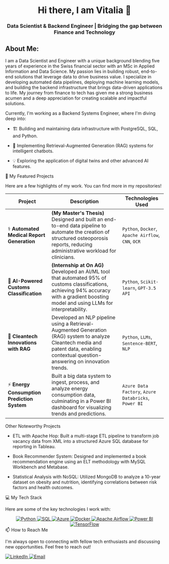 <h1 align="center">Hi there, I am Vitalia 👋</h1>
<h3 align="center">Data Scientist & Backend Engineer | Bridging the gap between Finance and Technology</h3>

## About Me: 
I am a Data Scientist and Engineer with a unique background blending five years of experience in the Swiss financial sector with an MSc in Applied Information and Data Science. My passion lies in building robust, end-to-end solutions that leverage data to drive business value. I specialize in developing automated data pipelines, deploying machine learning models, and building the backend infrastructure that brings data-driven applications to life. My journey from finance to tech has given me a strong business acumen and a deep appreciation for creating scalable and impactful solutions.

Currently, I'm working as a Backend Systems Engineer, where I'm diving deep into:

* 🏗️ Building and maintaining data infrastructure with PostgreSQL, SQL, and Python.

* 🤖 Implementing Retrieval-Augmented Generation (RAG) systems for intelligent chatbots.

* 💡 Exploring the application of digital twins and other advanced AI features.


🚀 My Featured Projects

Here are a few highlights of my work. You can find more in my repositories!

| Project | Description | Technologies Used |
|---|---|---|
| ⚕️ **Automated Medical Report Generation** | **(My Master's Thesis)** Designed and built an end-to-end data pipeline to automate the creation of structured osteoporosis reports, reducing administrative workload for clinicians. | `Python`, `Docker`, `Apache Airflow`, `CNN`, `OCR` |
| 🤖 **AI-Powered Customs Classification** | **(Internship at On AG)** Developed an AI/ML tool that automated 95% of customs classifications, achieving 94% accuracy with a gradient boosting model and using LLMs for interpretability. | `Python`, `Scikit-learn`, `GPT-3.5 API` |
| 🔬 **Cleantech Innovations with RAG** | Developed an NLP pipeline using a Retrieval-Augmented Generation (RAG) system to analyze Cleantech media and patent data, enabling contextual question-answering on innovation trends. | `Python`, `LLMs`, `Sentence-BERT`, `NLP` |
| ⚡ **Energy Consumption Prediction System** | Built a big data system to ingest, process, and analyze energy consumption data, culminating in a Power BI dashboard for visualizing trends and predictions. | `Azure Data Factory`, `Azure Databricks`, `Power BI` |

Other Noteworthy Projects

* ETL with Apache Hop: Built a multi-stage ETL pipeline to transform job vacancy data from XML into a structured Azure SQL database for reporting in Tableau.

* Book Recommender System: Designed and implemented a book recommendation engine using an ELT methodology with MySQL Workbench and Metabase.

* Statistical Analysis with NoSQL: Utilized MongoDB to analyze a 10-year dataset on obesity and nutrition, identifying correlations between risk factors and health outcomes.

💻 My Tech Stack

Here are some of the key technologies I work with:

<div align="center">
<a href="#">
<img src="https://www.google.com/search?q=https://img.shields.io/badge/Python-3776AB%3Fstyle%3Dfor-the-badge%26logo%3Dpython%26logoColor%3Dwhite" alt="Python" />
</a>
<a href="#">
<img src="https://www.google.com/search?q=https://img.shields.io/badge/SQL-025E8C%3Fstyle%3Dfor-the-badge%26logo%3Dpostgresql%26logoColor%3Dwhite" alt="SQL" />
</a>
<a href="#">
<img src="https://www.google.com/search?q=https://img.shields.io/badge/Azure-0078D4%3Fstyle%3Dfor-the-badge%26logo%3Dmicrosoftazure%26logoColor%3Dwhite" alt="Azure" />
</a>
<a href="#">
<img src="https://www.google.com/search?q=https://img.shields.io/badge/Docker-2496ED%3Fstyle%3Dfor-the-badge%26logo%3Ddocker%26logoColor%3Dwhite" alt="Docker" />
</a>
<a href="#">
<img src="https://www.google.com/search?q=https://img.shields.io/badge/Apache_Airflow-017CEE%3Fstyle%3Dfor-the-badge%26logo%3Dapacheairflow%26logoColor%3Dwhite" alt="Apache Airflow" />
</a>
<a href="#">
<img src="https://www.google.com/search?q=https://img.shields.io/badge/Power_BI-F2C811%3Fstyle%3Dfor-the-badge%26logo%3Dpowerbi%26logoColor%3Dblack" alt="Power BI" />
</a>
<a href="#">
<img src="https://img.shields.io/badge/TensorFlow-FF6F00?style=for-the-badge&logo=tensorflow&logoColor=white" alt="TensorFlow" />
</a>
</div>
📫 How to Reach Me

I'm always open to connecting with fellow tech enthusiasts and discussing new opportunities. Feel free to reach out!

<p align="left">
<a href="https://www.google.com/search?q=https://www.linkedin.com/in/your-linkedin-profile/" target="_blank">
<img src="https://www.google.com/search?q=https://img.shields.io/badge/LinkedIn-0077B5%3Fstyle%3Dfor-the-badge%26logo%3Dlinkedin%26logoColor%3Dwhite" alt="LinkedIn"/>
</a>
<a href="mailto:your.email@example.com">
<img src="https://www.google.com/search?q=https://img.shields.io/badge/Email-D14836%3Fstyle%3Dfor-the-badge%26logo%3Dgmail%26logoColor%3Dwhite" alt="Email"/>
</a>
</p>
